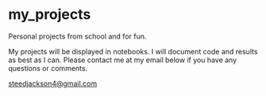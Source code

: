 # my_projects
Personal projects from school and for fun.

My projects will be displayed in notebooks. I will document code and results as best as I can. 
Please contact me at my email below if you have any questions or comments. 

steedjackson4@gmail.com

